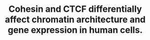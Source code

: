 ---
layout: page
title: " Cohesin and CTCF differentially affect chromatin architecture and gene expression in human cells."
breadcrumb: true
categories:
    - publication
## publication related information
pub:
    authors: " Jessica Zuin, Jesse R. Dixon, Michael I. J. A. van der Reijden, Zhen Ye, Petros Kolovos, Rutger W. W. Brouwer, Mariette P. C. van de Corput, Harmen J. G. van de Werken, Tobias A. Knoch, Wilfred F. J. van IJcken, Frank G. Grosveld, Bing Ren,  Kerstin S. Wendt"
    journal: " Proceedings of the National Academy of Sciences of the United States of America"
    date: 2014-01-21
    doi:  10.1073/pnas.1317788111
    volume:  111
    pages:  996--1001
    number:  3
    abstract: " Recent studies of genome-wide chromatin interactions have revealed that the human genome is partitioned into many self-associating topological domains. The boundary sequences between domains are enriched for binding sites of CTCC-binding factor (CTCF) and the cohesin complex, implicating these two factors in the establishment or maintenance of topological domains. To determine the role of cohesin and CTCF in higher-order chromatin architecture in human cells, we depleted the cohesin complex or CTCF and examined the consequences of loss of these factors on higher-order chromatin organization, as well as the transcriptome. We observed a general loss of local chromatin interactions upon disruption of cohesin, but the topological domains remain intact. However, we found that depletion of CTCF not only reduced intradomain interactions but also increased interdomain interactions. Furthermore, distinct groups of genes become  misregulated upon depletion of cohesin and CTCF. Taken together, these observations suggest that CTCF and cohesin contribute differentially to chromatin organization and gene regulation.,"
---